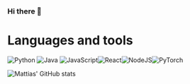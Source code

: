 ### Hi there 👋


# Languages and tools
![Python](https://img.shields.io/badge/python-3670A0?style=for-the-badge&logo=python&logoColor=ffdd54) ![Java](https://img.shields.io/badge/java-%23ED8B00.svg?style=for-the-badge&logo=java&logoColor=white) ![JavaScript](https://img.shields.io/badge/javascript-%23323330.svg?style=for-the-badge&logo=javascript&logoColor=%23F7DF1E)![React](https://img.shields.io/badge/react-%2320232a.svg?style=for-the-badge&logo=react&logoColor=%2361DAFB)![NodeJS](https://img.shields.io/badge/node.js-6DA55F?style=for-the-badge&logo=node.js&logoColor=white)![PyTorch](https://img.shields.io/badge/PyTorch-black?style=for-the-badge&logo=pytorch&logoColor=orange)

![Mattias' GitHub stats](https://github-readme-stats.vercel.app/api?username=mattiasxu&hide=stars,issues&theme=tokyonight)
